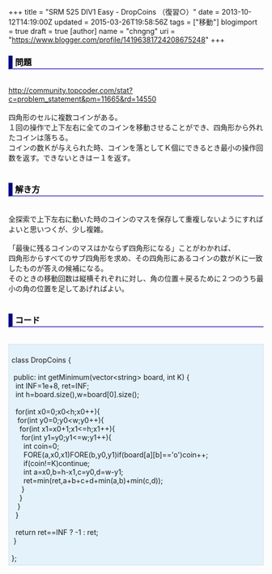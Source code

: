 +++
title = "SRM 525 DIV1 Easy - DropCoins （復習○）"
date = 2013-10-12T14:19:00Z
updated = 2015-03-26T19:58:56Z
tags = ["移動"]
blogimport = true
draft = true
[author]
	name = "chngng"
	uri = "https://www.blogger.com/profile/14196381724208675248"
+++

<div dir="ltr" style="text-align: left;" trbidi="on"><h3 style="border-bottom: 2px solid slateblue; border-left: 8px solid navy; color: black; padding: 0px 0px 1px 5px;">問題 </h3><br /><a href="http://community.topcoder.com/stat?c=problem_statement&amp;pm=11665&amp;rd=14550" target="_blank">http://community.topcoder.com/stat?c=problem_statement&amp;pm=11665&amp;rd=14550</a><br /><br />四角形のセルに複数コインがある。<br />１回の操作で上下左右に全てのコインを移動させることができ、四角形から外れたコインは落ちる。<br />コインの数Ｋが与えられた時、コインを落としてＫ個にできるとき最小の操作回数を返す。できないときはー１を返す。<br /><br /><h3 style="border-bottom: 2px solid slateblue; border-left: 8px solid navy; color: black; padding: 0px 0px 1px 5px;">解き方 </h3><br />全探索で上下左右に動いた時のコインのマスを保存して重複しないようにすればよいと思いつくが、少し複雑。<br /><br />「最後に残るコインのマスはかならず四角形になる」ことがわかれば、<br />四角形からすべてのサブ四角形を求め、その四角形にあるコインの数がＫに一致したものが答えの候補になる。<br />そのときの移動回数は縦横それぞれに対し、角の位置＋戻るために２つのうち最小の角の位置を足してあげればよい。<br /><br /><h3 style="border-bottom: 2px solid slateblue; border-left: 8px solid navy; color: black; padding: 0px 0px 1px 5px;">コード </h3><br /><div style="background-color: #e3f2fb; border: 1px dotted #CCCCCC; padding: 5px;"><br />class DropCoins {<br /><br /><span class="Apple-tab-span" style="white-space: pre;"> </span>public: int getMinimum(vector&lt;string&gt; board, int K) {<br /><span class="Apple-tab-span" style="white-space: pre;">  </span>int INF=1e+8, ret=INF;<br /><span class="Apple-tab-span" style="white-space: pre;">  </span>int h=board.size(),w=board[0].size();<br /><br /><span class="Apple-tab-span" style="white-space: pre;">  </span>for(int x0=0;x0&lt;h;x0++){<br /><span class="Apple-tab-span" style="white-space: pre;">   </span>for(int y0=0;y0&lt;w;y0++){<br /><span class="Apple-tab-span" style="white-space: pre;">    </span>for(int x1=x0+1;x1&lt;=h;x1++){<br /><span class="Apple-tab-span" style="white-space: pre;">     </span>for(int y1=y0;y1&lt;=w;y1++){<br /><span class="Apple-tab-span" style="white-space: pre;">      </span>int coin=0;<br /><span class="Apple-tab-span" style="white-space: pre;">      </span>FORE(a,x0,x1)FORE(b,y0,y1)if(board[a][b]=='o')coin++;<br /><span class="Apple-tab-span" style="white-space: pre;">      </span>if(coin!=K)continue;<br /><span class="Apple-tab-span" style="white-space: pre;">      </span>int a=x0,b=h-x1,c=y0,d=w-y1;<br /><span class="Apple-tab-span" style="white-space: pre;">      </span>ret=min(ret,a+b+c+d+min(a,b)+min(c,d));<br /><span class="Apple-tab-span" style="white-space: pre;">     </span>}<br /><span class="Apple-tab-span" style="white-space: pre;">    </span>}<br /><span class="Apple-tab-span" style="white-space: pre;">   </span>}<br /><span class="Apple-tab-span" style="white-space: pre;">  </span>}<br /><br /><span class="Apple-tab-span" style="white-space: pre;">  </span>return ret==INF ? -1 : ret;<br /><span class="Apple-tab-span" style="white-space: pre;"> </span>}<br /><br />};</div></div>
